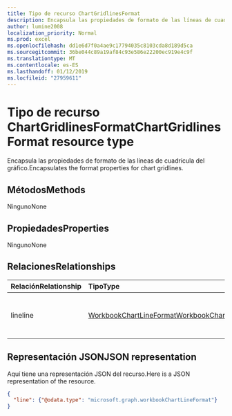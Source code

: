 ```yaml
---
title: Tipo de recurso ChartGridlinesFormat
description: Encapsula las propiedades de formato de las líneas de cuadrícula del gráfico.
author: lumine2008
localization_priority: Normal
ms.prod: excel
ms.openlocfilehash: dd1e6d7f0a4ae9c17794035c8103cda8d189d5ca
ms.sourcegitcommit: 36be044c89a19af84c93e586e22200ec919e4c9f
ms.translationtype: MT
ms.contentlocale: es-ES
ms.lasthandoff: 01/12/2019
ms.locfileid: "27959611"
---
```

# <a name="chartgridlinesformat-resource-type"></a><span data-ttu-id="d04a9-103">Tipo de recurso ChartGridlinesFormat</span><span class="sxs-lookup"><span data-stu-id="d04a9-103">ChartGridlinesFormat resource type</span></span>

<span data-ttu-id="d04a9-104">Encapsula las propiedades de formato de las líneas de cuadrícula del gráfico.</span><span class="sxs-lookup"><span data-stu-id="d04a9-104">Encapsulates the format properties for chart gridlines.</span></span>


## <a name="methods"></a><span data-ttu-id="d04a9-105">Métodos</span><span class="sxs-lookup"><span data-stu-id="d04a9-105">Methods</span></span>
<span data-ttu-id="d04a9-106">Ninguno</span><span class="sxs-lookup"><span data-stu-id="d04a9-106">None</span></span>

## <a name="properties"></a><span data-ttu-id="d04a9-107">Propiedades</span><span class="sxs-lookup"><span data-stu-id="d04a9-107">Properties</span></span>
<span data-ttu-id="d04a9-108">Ninguno</span><span class="sxs-lookup"><span data-stu-id="d04a9-108">None</span></span>

## <a name="relationships"></a><span data-ttu-id="d04a9-109">Relaciones</span><span class="sxs-lookup"><span data-stu-id="d04a9-109">Relationships</span></span>
| <span data-ttu-id="d04a9-110">Relación</span><span class="sxs-lookup"><span data-stu-id="d04a9-110">Relationship</span></span> | <span data-ttu-id="d04a9-111">Tipo</span><span class="sxs-lookup"><span data-stu-id="d04a9-111">Type</span></span>   |<span data-ttu-id="d04a9-112">Descripción</span><span class="sxs-lookup"><span data-stu-id="d04a9-112">Description</span></span>|
|:---------------|:--------|:----------|
|<span data-ttu-id="d04a9-113">line</span><span class="sxs-lookup"><span data-stu-id="d04a9-113">line</span></span>|[<span data-ttu-id="d04a9-114">WorkbookChartLineFormat</span><span class="sxs-lookup"><span data-stu-id="d04a9-114">WorkbookChartLineFormat</span></span>](chartlineformat.md)|<span data-ttu-id="d04a9-p101">Representa el formato de línea de gráfico. Solo lectura.</span><span class="sxs-lookup"><span data-stu-id="d04a9-p101">Represents chart line formatting. Read-only.</span></span>|


## <a name="json-representation"></a><span data-ttu-id="d04a9-117">Representación JSON</span><span class="sxs-lookup"><span data-stu-id="d04a9-117">JSON representation</span></span>

<span data-ttu-id="d04a9-118">Aquí tiene una representación JSON del recurso.</span><span class="sxs-lookup"><span data-stu-id="d04a9-118">Here is a JSON representation of the resource.</span></span>

<!--{
  "blockType": "resource",
  "optionalProperties": [],
  "baseType": "microsoft.graph.entity",
  "@odata.type": "microsoft.graph.workbookChartGridlinesFormat"
}-->

```json
{
  "line": {"@odata.type": "microsoft.graph.workbookChartLineFormat"}
}
```


<!-- uuid: 8fcb5dbc-d5aa-4681-8e31-b001d5168d79
2015-10-25 14:57:30 UTC -->
<!-- {
  "type": "#page.annotation",
  "description": "ChartGridlinesFormat resource",
  "keywords": "",
  "section": "documentation",
  "tocPath": ""
}-->
